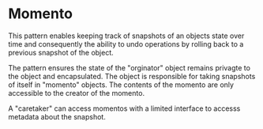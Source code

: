 # Momento

This pattern enables keeping track of snapshots of an objects state over time and consequently the ability to undo operations by rolling back to a previous snapshot of the object.

The pattern ensures the state of the "orginator" object remains privagte to the object and encapsulated. The object is responsible for taking snapshots of itself in "momento" objects. The contents of the momento are only accessible to the creator of the momento.

A "caretaker" can access momentos with a limited interface to accesss metadata about the snapshot.
